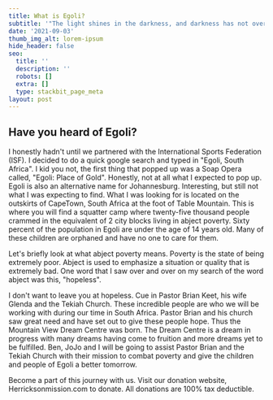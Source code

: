 ```yaml
---
title: What is Egoli?
subtitle: '"The light shines in the darkness, and darkness has not overcome it". John 1:5'
date: '2021-09-03'
thumb_img_alt: lorem-ipsum
hide_header: false
seo:
  title: ''
  description: ''
  robots: []
  extra: []
  type: stackbit_page_meta
layout: post
---
```

## Have you heard of Egoli? 

I honestly hadn't until we partnered with the International Sports Federation (ISF). I decided to do a quick google search and typed in "Egoli, South Africa". I kid you not, the first thing that popped up was a Soap Opera called, "Egoli: Place of Gold". Honestly, not at all what I expected to pop up. Egoli is also an alternative name for Johannesburg. Interesting, but still not what I was expecting to find. What I was looking for is located on the outskirts of CapeTown, South Africa at the foot of Table Mountain. This is where you will find a squatter camp where twenty-five thousand people crammed in the equivalent of 2 city blocks living in abject poverty. Sixty percent of the population in Egoli are under the age of 14 years old. Many of these children are orphaned and have no one to care for them.

Let's briefly look at what abject poverty means. Poverty is the state of being extremely poor. Abject is used to emphasize a situation or quality that is extremely bad. One word that I saw over and over on my search of the word abject was this, "hopeless". 

I don't want to leave you at hopeless. Cue in Pastor Brian Keet, his wife Glenda and the Tekiah Church. These incredible people are who we will be working with during our time in South Africa. Pastor Brian and his church saw great need and have set out to give these people hope. Thus the Mountain View Dream Centre was born. The Dream Centre is a dream in progress with many dreams having come to fruition and more dreams yet to be fulfilled. Ben, JoJo and I will be going to assist Pastor Brian and the Tekiah Church with their mission to combat poverty and give the children and people of Egoli a better tomorrow. 

Become a part of this journey with us. Visit our donation website, Herricksonmission.com to donate. All donations are 100% tax deductible.
